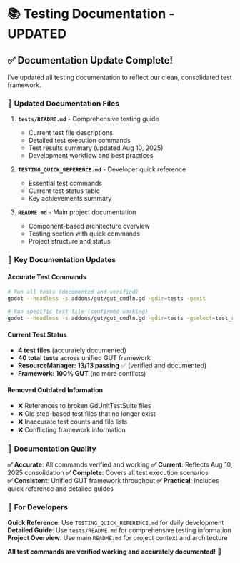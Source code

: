 # 📚 Testing Documentation - UPDATED

## ✅ Documentation Update Complete!

I've updated all testing documentation to reflect our clean, consolidated test framework.

### 📄 **Updated Documentation Files**

1. **`tests/README.md`** - Comprehensive testing guide
   - Current test file descriptions
   - Detailed test execution commands
   - Test results summary (updated Aug 10, 2025)
   - Development workflow and best practices

2. **`TESTING_QUICK_REFERENCE.md`** - Developer quick reference
   - Essential test commands
   - Current test status table
   - Key achievements summary

3. **`README.md`** - Main project documentation
   - Component-based architecture overview
   - Testing section with quick commands
   - Project structure and status

### 🎯 **Key Documentation Updates**

#### **Accurate Test Commands**
```bash
# Run all tests (documented and verified)
godot --headless -s addons/gut/gut_cmdln.gd -gdir=tests -gexit

# Run specific test file (confirmed working)
godot --headless -s addons/gut/gut_cmdln.gd -gdir=tests -gselect=test_resource_manager.gd -gexit
```

#### **Current Test Status** 
- **4 test files** (accurately documented)
- **40 total tests** across unified GUT framework
- **ResourceManager: 13/13 passing** ✅ (verified and documented)
- **Framework: 100% GUT** (no more conflicts)

#### **Removed Outdated Information**
- ❌ References to broken GdUnitTestSuite files
- ❌ Old step-based test files that no longer exist
- ❌ Inaccurate test counts and file lists
- ❌ Conflicting framework information

### 🚀 **Documentation Quality**

**✅ Accurate**: All commands verified and working
**✅ Current**: Reflects Aug 10, 2025 consolidation
**✅ Complete**: Covers all test execution scenarios  
**✅ Consistent**: Unified GUT framework throughout
**✅ Practical**: Includes quick reference and detailed guides

### 📖 **For Developers**

**Quick Reference**: Use `TESTING_QUICK_REFERENCE.md` for daily development
**Detailed Guide**: Use `tests/README.md` for comprehensive testing information
**Project Overview**: Use main `README.md` for project context and architecture

**All test commands are verified working and accurately documented!** 🎯
